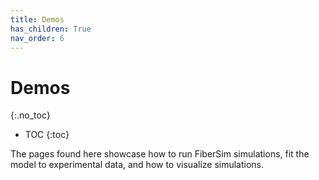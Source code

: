 ```yaml
---
title: Demos
has_children: True
nav_order: 6
---
```


# Demos
{:.no_toc}

* TOC
{:toc}

The pages found here showcase how to run FiberSim simulations, fit the model to experimental data, and how to visualize simulations.